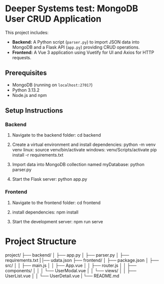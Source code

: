 # Deeper Systems test: MongoDB User CRUD Application

This project includes:

- **Backend:** A Python script (`parser.py`) to import JSON data into MongoDB and a Flask API (`app.py`) providing CRUD operations.
- **Frontend:** A Vue 3 application using Vuetify for UI and Axios for HTTP requests.

## Prerequisites

- MongoDB (running on `localhost:27017`)
- Python 3.13.2
- Node.js and npm

## Setup Instructions

### Backend
1. Navigate to the backend folder:
   cd backend

2. Create a virtual environment and install dependencies:
   python -m venv venv
      linux: source venv/bin/activate
      windows: venv/Scripts/activate
   pip install -r requirements.txt

3. Import data into MongoDB collection named myDatabase:
   python parser.py

4. Start the Flask server:
   python app.py

### Frontend

1. Navigate to the frontend folder:
   cd frontend

2. install dependencies:
   npm install

3. Start the development server:
   npm run serve


# Project Structure

project/
├── backend/
│   ├── app.py
│   ├── parser.py
│   ├── requirements.txt
|   |── udata.json
├── frontend/
│   ├── package.json
│   ├── src/
│   │   ├── main.js
│   │   ├── App.vue
│   │   ├── router.js
│   │   ├── components/
│   │   │   └── UserModal.vue
│   │   └── views/
│   │       ├── UserList.vue
│   │       └── UserDetail.vue
|
└── README.md
